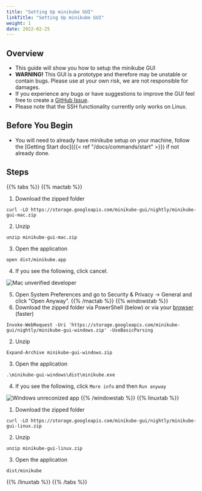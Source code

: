 ```yaml
---
title: "Setting Up minikube GUI"
linkTitle: "Setting Up minikube GUI"
weight: 1
date: 2022-02-25
---
```


## Overview

- This guide will show you how to setup the minikube GUI
- **WARNING!** This GUI is a prototype and therefore may be unstable or contain bugs. Please use at your own risk, we are not responsible for damages.
- If you experience any bugs or have suggestions to improve the GUI feel free to create a [GitHub Issue](https://github.com/kubernetes/minikube/issues/new/choose).
- Please note that the SSH functionality currently only works on Linux.

## Before You Begin

- You will need to already have minikube setup on your machine, follow the [Getting Start doc]({{< ref "/docs/commands/start" >}}) if not already done.

## Steps

{{% tabs %}}
{{% mactab %}}
1. Download the zipped folder
```shell
curl -LO https://storage.googleapis.com/minikube-gui/nightly/minikube-gui-mac.zip
```

2. Unzip
```shell
unzip minikube-gui-mac.zip
```

3. Open the application
```shell
open dist/minikube.app
```

4. If you see the following, click cancel.

![Mac unverified developer](/images/gui/mac.png)

5. Open System Preferences and go to Security & Privacy -> General and click "Open Anyway".
{{% /mactab %}}
{{% windowstab %}}
1. Download the zipped folder via PowerShell (below) or via your [browser](https://storage.googleapis.com/minikube-gui/nightly/minikube-gui-windows.zip) (faster)
```shell
Invoke-WebRequest -Uri 'https://storage.googleapis.com/minikube-gui/nightly/minikube-gui-windows.zip' -UseBasicParsing
```

2. Unzip
```shell
Expand-Archive minikube-gui-windows.zip
```

3. Open the application
```shell
.\minikube-gui-windows\dist\minikube.exe
```

4. If you see the following, click `More info` and then `Run anyway`

![Windows unreconized app](/images/gui/windows.png)
{{% /windowstab %}}
{{% linuxtab %}}
1. Download the zipped folder
```shell
curl -LO https://storage.googleapis.com/minikube-gui/nightly/minikube-gui-linux.zip
```

2. Unzip
```shell
unzip minikube-gui-linux.zip
```

3. Open the application
```shell
dist/minikube
```
{{% /linuxtab %}}
{{% /tabs %}}

